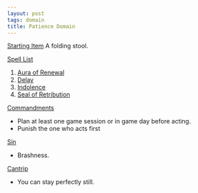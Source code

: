 ```yaml
---
layout: post
tags: domain
title: Patience Domain
---
```


<ins>Starting Item</ins>
A folding stool.

<ins>Spell List</ins>
1. [Aura of Renewal](/2020/11/13/aura-of-renewal)
1. [Delay](/2020/11/13/delay)
1. [Indolence](/2020/11/13/indolence)
1. [Seal of Retribution](/2020/11/13/seal-of-retribution)

<ins>Commandments</ins>
- Plan at least one game session or in game day before acting.
- Punish the one who acts first

<ins>Sin</ins>
- Brashness.

<ins>Cantrip</ins>
- You can stay perfectly still.
